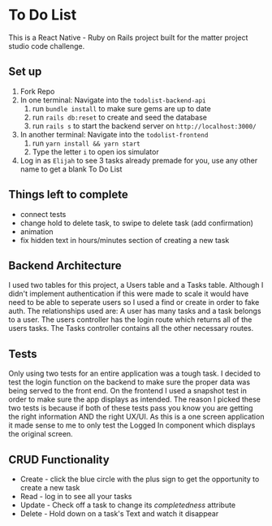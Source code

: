 # To Do List

This is a React Native - Ruby on Rails project built for the matter project studio code challenge.

## Set up

1. Fork Repo
2. In one terminal: Navigate into the `todolist-backend-api`
    1. run `bundle install` to make sure gems are up to date
    2. run `rails db:reset` to create and seed the database
    3. run `rails s` to start the backend server on `http://localhost:3000/`
3. In another terminal: Navigate into the `todolist-frontend`
   1. run `yarn install && yarn start`
   2. Type the letter `i` to open ios simulator
4. Log in as `Elijah` to see 3 tasks already premade for you, use any other name to get a blank To Do List

## Things left to complete

* connect tests
* change hold to delete task, to swipe to delete task (add confirmation)
* animation
* fix hidden text in hours/minutes section of creating a new task

## Backend Architecture

I used two tables for this project, a Users table and a Tasks table. Although I didn't implement authentication if this were made to scale it would have need to be able to seperate users so I used a find or create in order to fake auth. The relationships used are: A user has many tasks and a task belongs to a user. The users controller has the login route which returns all of the users tasks. The Tasks controller contains all the other necessary routes.


## Tests

Only using two tests for an entire application was a tough task. I decided to test the login function on the backend to make sure the proper data was being served to the front end. On the frontend I used a snapshot test in order to make sure the app displays as intended. The reason I picked these two tests is because if both of these tests pass you know you are getting the right information AND the right UX/UI. As this is a one screen application it made sense to me to only test the Logged In component which displays the original screen. 

## CRUD Functionality

* Create - click the blue circle with the plus sign to get the opportunity to create a new task
* Read - log in to see all your tasks
* Update - Check off a task to change its *completedness* attribute
* Delete - Hold down on a task's Text and watch it disappear 
